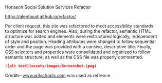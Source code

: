 Horiseon Social Solution Services Refactor

https://glenhood.github.io/refactor/

Per client request, this site was refactored to meet accessibility standards to optimize for search engines. Also, during the refactor, semantic HTML structure was added and elements were restructured logically, independent of style and position. 
Heading attributes were changed to follow sequential order and the page was provided with a consise, descriptive title. Finally, CSS selectors and properties were consolidated and organized to follow semantic structure, as well as the CSS file was properly commented.
    
```md
![alt text](assets/images/Screenshot.jpeg)
```

Credits-
www.w3schools.com was used as refrence